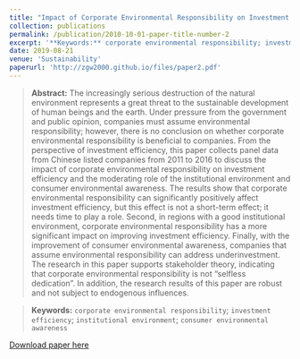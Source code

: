 ```yaml
---
title: "Impact of Corporate Environmental Responsibility on Investment Efficiency: The Moderating Roles of the Institutional Environment and Consumer Environmental Awareness"
collection: publications
permalink: /publication/2010-10-01-paper-title-number-2
excerpt: '**Keywords:** corporate environmental responsibility; investment efficiency; institutional environment; consumer environmental awareness'
date: 2019-08-21
venue: 'Sustainability'
paperurl: 'http://zgw2000.github.io/files/paper2.pdf'
---
```

> **Abstract:** The increasingly serious destruction of the natural environment represents a great threat to the sustainable development of human beings and the earth. Under pressure from the government and public opinion, companies must assume environmental responsibility; however, there is no conclusion on whether corporate environmental responsibility is beneficial to companies. From the perspective of investment efficiency, this paper collects panel data from Chinese listed companies from 2011 to 2016 to discuss the impact of corporate environmental responsibility on investment efficiency and the moderating role of the institutional environment and consumer environmental awareness. The results show that corporate environmental responsibility can significantly positively affect investment efficiency, but this effect is not a short-term effect; it needs time to play a role. Second, in regions with a good institutional environment, corporate environmental responsibility has a more significant impact on improving investment efficiency. Finally, with the improvement of consumer environmental awareness, companies that assume environmental responsibility can address underinvestment. The research in this paper supports stakeholder theory, indicating that corporate environmental responsibility is not “selfless dedication”. In addition, the research results of this paper are robust and not subject to endogenous influences.

> **Keywords:** `corporate environmental responsibility`; `investment efficiency`; `institutional environment`; `consumer environmental awareness`

[Download paper here](http://academicpages.github.io/files/paper2.pdf)


